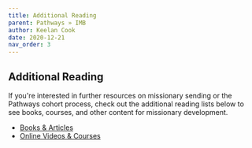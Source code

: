 ```yaml
---
title: Additional Reading
parent: Pathways » IMB
author: Keelan Cook
date: 2020-12-21
nav_order: 3
---
```


## Additional Reading
If you're interested in further resources on missionary sending or the Pathways cohort process, check out the additional reading lists below to see books, courses, and other content for missionary development. 

* [Books & Articles](/docs/pathways-book-list/)
* [Online Videos & Courses](http://VIDEOS-COURSES-LIST)
